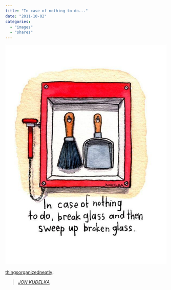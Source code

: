 ```yaml
---
title: "In case of nothing to do..."
date: "2011-10-02"
categories: 
  - "images"
  - "shares"
---
```


![](images/tumblr_lawaxqLwZy1qaobbko1_640.jpg)

[thingsorganizedneatly](http://thingsorganizedneatly.tumblr.com/post/10923188816):

> [_JON KUDELKA_](http://www.kudelka.com.au/)
